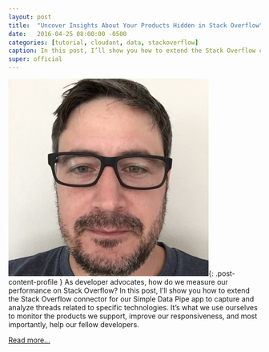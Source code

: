 ```yaml
---
layout: post
title:  "Uncover Insights About Your Products Hidden in Stack Overflow"
date:   2016-04-25 08:00:00 -0500
categories: [tutorial, cloudant, data, stackoverflow]
caption: In this post, I’ll show you how to extend the Stack Overflow connector for our Simple Data Pipe app to capture and analyze threads related to specific technologies.
super: official
---
```


![Super Official](/img/profile1.jpg){: .post-content-profile } As developer advocates,
how do we measure our performance on Stack Overflow?
In this post, I’ll show you how to extend the Stack Overflow connector for our
Simple Data Pipe app to capture and analyze threads related to specific technologies.
It’s what we use ourselves to monitor the products we support, improve our responsiveness,
and most importantly, help our fellow developers.

[Read more...](https://developer.ibm.com/clouddataservices/2016/04/25/simple-data-pipe-stack-overflow-analysis/)